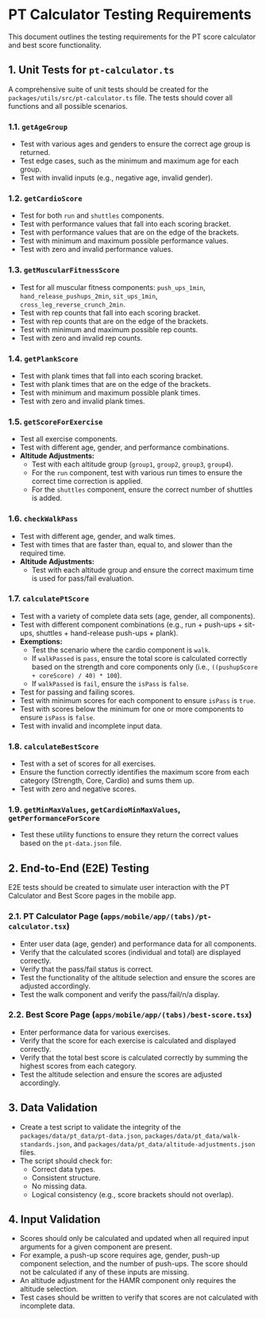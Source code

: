 # PT Calculator Testing Requirements

This document outlines the testing requirements for the PT score calculator and best score functionality.

## 1. Unit Tests for `pt-calculator.ts`

A comprehensive suite of unit tests should be created for the `packages/utils/src/pt-calculator.ts` file. The tests should cover all functions and all possible scenarios.

### 1.1. `getAgeGroup`

- Test with various ages and genders to ensure the correct age group is returned.
- Test edge cases, such as the minimum and maximum age for each group.
- Test with invalid inputs (e.g., negative age, invalid gender).

### 1.2. `getCardioScore`

- Test for both `run` and `shuttles` components.
- Test with performance values that fall into each scoring bracket.
- Test with performance values that are on the edge of the brackets.
- Test with minimum and maximum possible performance values.
- Test with zero and invalid performance values.

### 1.3. `getMuscularFitnessScore`

- Test for all muscular fitness components: `push_ups_1min`, `hand_release_pushups_2min`, `sit_ups_1min`, `cross_leg_reverse_crunch_2min`.
- Test with rep counts that fall into each scoring bracket.
- Test with rep counts that are on the edge of the brackets.
- Test with minimum and maximum possible rep counts.
- Test with zero and invalid rep counts.

### 1.4. `getPlankScore`

- Test with plank times that fall into each scoring bracket.
- Test with plank times that are on the edge of the brackets.
- Test with minimum and maximum possible plank times.
- Test with zero and invalid plank times.

### 1.5. `getScoreForExercise`

- Test all exercise components.
- Test with different age, gender, and performance combinations.
- **Altitude Adjustments:**
    - Test with each altitude group (`group1`, `group2`, `group3`, `group4`).
    - For the `run` component, test with various run times to ensure the correct time correction is applied.
    - For the `shuttles` component, ensure the correct number of shuttles is added.

### 1.6. `checkWalkPass`

- Test with different age, gender, and walk times.
- Test with times that are faster than, equal to, and slower than the required time.
- **Altitude Adjustments:**
    - Test with each altitude group and ensure the correct maximum time is used for pass/fail evaluation.

### 1.7. `calculatePtScore`

- Test with a variety of complete data sets (age, gender, all components).
- Test with different component combinations (e.g., run + push-ups + sit-ups, shuttles + hand-release push-ups + plank).
- **Exemptions:**
    - Test the scenario where the cardio component is `walk`.
    - If `walkPassed` is `pass`, ensure the total score is calculated correctly based on the strength and core components only (i.e., `((pushupScore + coreScore) / 40) * 100`).
    - If `walkPassed` is `fail`, ensure the `isPass` is `false`.
- Test for passing and failing scores.
- Test with minimum scores for each component to ensure `isPass` is `true`.
- Test with scores below the minimum for one or more components to ensure `isPass` is `false`.
- Test with invalid and incomplete input data.

### 1.8. `calculateBestScore`

- Test with a set of scores for all exercises.
- Ensure the function correctly identifies the maximum score from each category (Strength, Core, Cardio) and sums them up.
- Test with zero and negative scores.

### 1.9. `getMinMaxValues`, `getCardioMinMaxValues`, `getPerformanceForScore`

- Test these utility functions to ensure they return the correct values based on the `pt-data.json` file.

## 2. End-to-End (E2E) Testing

E2E tests should be created to simulate user interaction with the PT Calculator and Best Score pages in the mobile app.

### 2.1. PT Calculator Page (`apps/mobile/app/(tabs)/pt-calculator.tsx`)

- Enter user data (age, gender) and performance data for all components.
- Verify that the calculated scores (individual and total) are displayed correctly.
- Verify that the pass/fail status is correct.
- Test the functionality of the altitude selection and ensure the scores are adjusted accordingly.
- Test the walk component and verify the pass/fail/n/a display.

### 2.2. Best Score Page (`apps/mobile/app/(tabs)/best-score.tsx`)

- Enter performance data for various exercises.
- Verify that the score for each exercise is calculated and displayed correctly.
- Verify that the total best score is calculated correctly by summing the highest scores from each category.
- Test the altitude selection and ensure the scores are adjusted accordingly.

## 3. Data Validation

- Create a test script to validate the integrity of the `packages/data/pt_data/pt-data.json`, `packages/data/pt_data/walk-standards.json`, and `packages/data/pt_data/altitude-adjustments.json` files.
- The script should check for:
    - Correct data types.
    - Consistent structure.
    - No missing data.
    - Logical consistency (e.g., score brackets should not overlap).

## 4. Input Validation

- Scores should only be calculated and updated when all required input arguments for a given component are present.
- For example, a push-up score requires age, gender, push-up component selection, and the number of push-ups. The score should not be calculated if any of these inputs are missing.
- An altitude adjustment for the HAMR component only requires the altitude selection.
- Test cases should be written to verify that scores are not calculated with incomplete data.
